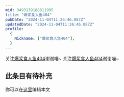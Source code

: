 ```yaml
---
mid: 3493139188811995
title: "爆浆食人鱼404"
pubDate: "2024-11-04T11:26:46.087Z"
updatedDate: "2024-11-04T11:26:46.087Z"
profile:
  {
    Nickname: ["爆浆食人鱼404"],
  }
---
```


关注[爆浆食人鱼404](https://space.bilibili.com/3493139188811995)谢谢喵~ 关注[爆浆食人鱼404](https://space.bilibili.com/3493139188811995)谢谢喵~

## 此条目有待补充
你可以在[这里](https://github.com/Yuhanawa/VTuber.ICU/edit/master/src/content/v/爆浆食人鱼404/index.md)编辑本文
